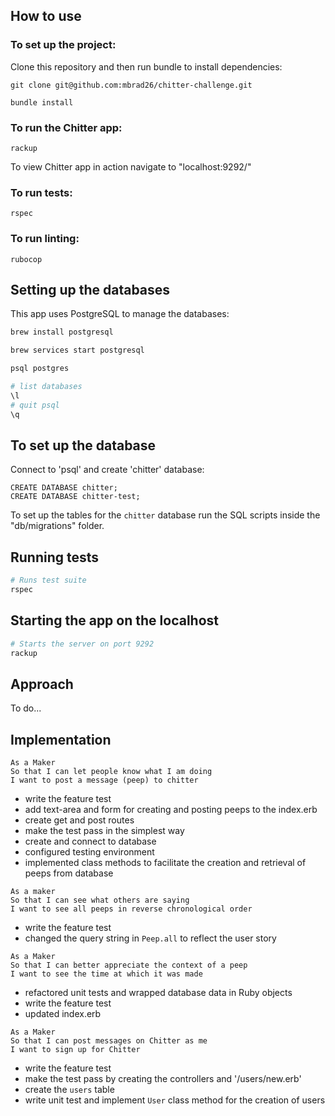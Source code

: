 ## How to use

 ### To set up the project:

 Clone this repository and then run bundle to install dependencies:

 ```
 git clone git@github.com:mbrad26/chitter-challenge.git

 bundle install
 ```

 ### To run the Chitter app:

 ```
 rackup
 ```

 To view Chitter app in action navigate to "localhost:9292/"

 ### To run tests:

 ```
 rspec
 ```

 ### To run linting:

 ```
 rubocop
 ```

## Setting up the databases

This app uses PostgreSQL to manage the databases:

```bash
brew install postgresql

brew services start postgresql

psql postgres

# list databases
\l
# quit psql
\q
```

## To set up the database

Connect to 'psql' and create 'chitter' database:

```
CREATE DATABASE chitter;
CREATE DATABASE chitter-test;
```

To set up the tables for the ```chitter``` database run the SQL scripts inside the "db/migrations" folder.

## Running tests


```bash
# Runs test suite
rspec
```

## Starting the app on the localhost

```bash
# Starts the server on port 9292
rackup

```

## Approach

To do...

## Implementation

```
As a Maker
So that I can let people know what I am doing  
I want to post a message (peep) to chitter
```
* write the feature test
* add text-area and form for creating and posting peeps to the index.erb
* create get and post routes
* make the test pass in the simplest way
* create and connect to database
* configured testing environment
* implemented class methods to facilitate the creation and retrieval of peeps from database

```
As a maker
So that I can see what others are saying  
I want to see all peeps in reverse chronological order
```
* write the feature test
* changed the query string in ```Peep.all``` to reflect the user story

```
As a Maker
So that I can better appreciate the context of a peep
I want to see the time at which it was made
```
* refactored unit tests and wrapped database data in Ruby objects
* write the feature test
* updated index.erb

```
As a Maker
So that I can post messages on Chitter as me
I want to sign up for Chitter
```
* write the feature test
* make the test pass by creating the controllers and '/users/new.erb'
* create the ```users``` table
* write unit test and implement ```User``` class method for the creation of users
